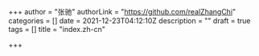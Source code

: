+++
author = "张驰"
authorLink = "https://github.com/realZhangChi"
categories = []
date = 2021-12-23T04:12:10Z
description = ""
draft = true
tags = []
title = "index.zh-cn"

+++
